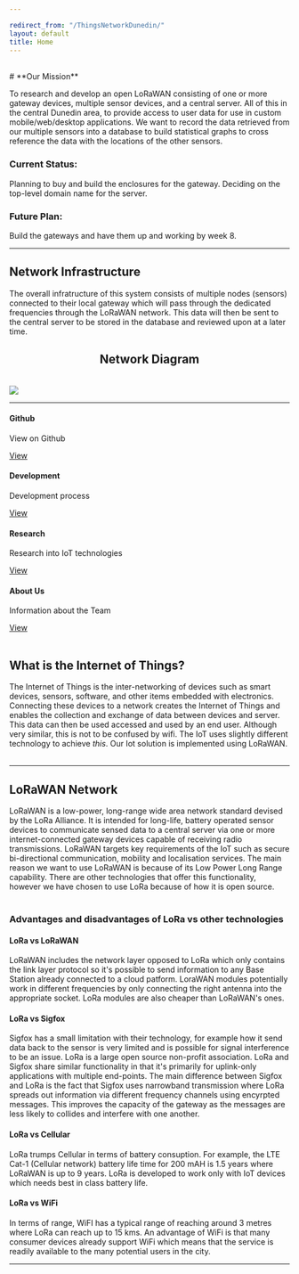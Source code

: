 ```yaml
---

redirect_from: "/ThingsNetworkDunedin/"
layout: default
title: Home
---
```

<br/>
# **Our Mission**

To research and develop an open LoRaWAN consisting of one or more gateway devices, multiple sensor devices, and a central server. All of this in the central Dunedin area, to provide access to user data for use in custom mobile/web/desktop applications. We want to record the data retrieved from our multiple sensors into a database to build statistical graphs to cross reference the data with the locations of the other sensors.
<br/>

### Current Status:
Planning to buy and build the enclosures for the gateway.
Deciding on the top-level domain name for the server.

### Future Plan:
Build the gateways and have them up and working by week 8.

<hr class="medium">

## Network Infrastructure

The overall infratructure of this system consists of multiple nodes (sensors) connected to their local gateway which will pass through the dedicated frequencies through the LoRaWAN network. This data will then be sent to the central server to be stored in the database and reviewed upon at a later time.



<center> 
<h2>Network Diagram </h2>
</center>
<br/>

<img src="https://otagopolytechnic.github.io/DunedinIoT/Archive/images/Network Diagram.png" class="img-responsive">

<hr class="medium">

<section id="services" class="services bg-primary text-white"> 

<div class="container">
        <div class="row text-center">
          <div class="col-lg-10 mx-auto">
            <div class="row">
              <div class="col-md-3 col-sm-6">
                <div class="service-item">
                  <span class="fa-stack fa-4x">
                    <i class="fa fa-circle fa-stack-2x"></i>
                    <i class="fa fa-cloud fa-stack-1x text-primary"></i>
                  </span>
                  <h4>
                    <strong>Github</strong>
                  </h4>
                  <p>View on Github</p>
                  <a href="{{ site.github.repository_url }}" class="btn btn-light">View</a>
                </div>
              </div>
              <div class="col-md-3 col-sm-6">
                <div class="service-item">
                  <span class="fa-stack fa-4x">
                    <i class="fa fa-circle fa-stack-2x"></i>
                    <i class="fa fa-compass fa-stack-1x text-primary"></i>
                  </span>
                  <h4>
                    <strong>Development</strong>
                  </h4>
                  <p>Development process</p>
                  <a href="#" class="btn btn-light">View</a>
                </div>
              </div>
              <div class="col-md-3 col-sm-6">
                <div class="service-item">
                  <span class="fa-stack fa-4x">
                    <i class="fa fa-circle fa-stack-2x"></i>
                    <i class="fa fa-flask fa-stack-1x text-primary"></i>
                  </span>
                  <h4>
                    <strong>Research</strong>
                  </h4>
                  <p>Research into IoT technologies</p>
                  <a href="{{ site.baseurl }}/research/README.html" class="btn btn-light">View</a>
                </div>
              </div>
              <div class="col-md-3 col-sm-6">
                <div class="service-item">
                  <span class="fa-stack fa-4x">
                    <i class="fa fa-circle fa-stack-2x"></i>
                    <i class="fa fa-shield fa-stack-1x text-primary"></i>
                  </span>
                  <h4>
                    <strong>About Us</strong>
                  </h4>
                  <p>Information about the Team</p>
                  <a href="#" class="btn btn-light">View</a>
                </div>
              </div>
            </div>
            <!-- /.row (nested) -->
          </div>
          <!-- /.col-lg-10 -->
        </div>
        <!-- /.row -->
      </div>
      <!-- /.container -->
    </section>

  <br/>

## What is the Internet of Things?
The Internet of Things is the inter-networking of devices such as smart devices, sensors, software, and other items embedded with electronics.
Connecting these devices to a network creates the Internet of Things and enables the collection and exchange of data between devices and server. 
This data can then be used accessed and used by an end user. Although very similar, this is not to be confused by wifi. The IoT uses slightly 
different technology to achieve *this*. Our Iot solution is implemented using LoRaWAN.
<br/>
<br/>
<hr class="medium">

## LoRaWAN Network
LoRaWAN is a low-power, long-range wide area network standard devised by the LoRa Alliance.
It is intended for long-life, battery operated sensor devices to communicate sensed data to a central server via one or more internet-connected gateway devices capable of receiving radio transmissions. LoRaWAN targets key requirements of the IoT such as secure bi-directional communication, mobility and localisation services. The main reason we want to use LoRaWAN is because of its Low Power Long Range capability. There are other technologies that offer this functionality, however we have chosen to use LoRa because of how it is open source.
<br/>
<br/>


### Advantages and disadvantages of LoRa vs other technologies

#### LoRa vs LoRaWAN
LoRaWAN includes the network layer opposed to LoRa which only contains the link layer protocol so it's possible to send information to any Base Station already connected to a cloud patform.
LoraWAN modules potentially work in different frequencies by only connecting the right antenna into the appropriate socket. LoRa modules are also cheaper than LoRaWAN's ones.  

#### LoRa vs Sigfox

Sigfox has a small limitation with their technology, for example how it send data back to the sensor is very limited and is possible for signal interference to be an issue.
LoRa is a large open source non-profit association.
LoRa and Sigfox share similar functionality in that it's primarily for uplink-only applications with multiple end-points. 
The main difference between Sigfox and LoRa is the fact that Sigfox uses narrowband transmission where LoRa spreads out information via different frequency channels using encyrpted messages. This improves the capacity of the gateway as the messages are less likely to collides and interfere with one another. 
<br/>

#### LoRa vs Cellular

LoRa trumps Cellular in terms of battery consuption. For example, the LTE Cat-1 (Cellular network) battery life time for 200 mAH is 1.5 years where LoRaWAN is up to 9 years.
LoRa is developed to work only with IoT devices which needs best in class battery life. 
<br/>

#### LoRa vs WiFi

In terms of range, WiFI has a typical range of reaching around 3 metres where LoRa can reach up to 15 kms. An advantage of WiFi is that many consumer devices already support WiFi which means that the service is readily available to the many potential users in the city. 


<hr class="medium">
